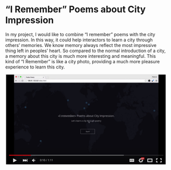 # “I Remember” Poems about City Impression 
In my project, I would like to combine “I remember” poems with the city impression. In this way, it could help interactors to learn a city through others’ memories. We know memory always reflect the most impressive thing left in peoples’ heart. So compared to the normal introduction of a city, a memory about this city is much more interesting and meaningful. This kind of “I Remember” is like a city photo, providing a much more pleasure experience to learn this city.

<a href="https://www.youtube.com/watch?v=QacavTnZKH8"><img src="https://raw.githubusercontent.com/zhangxiaoxue/twitter_poetry/master/assets/img/twitter_poetry.jpg" align="left" width="640"/></a>

